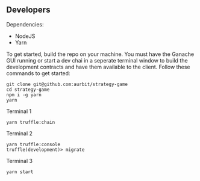 ## Developers

Dependencies:

- NodeJS
- Yarn

To get started, build the repo on your machine. You must have the Ganache GUI running or start a dev chai in a seperate terminal window to build the development contracts and have them available to the client. Follow these commands to get started:

```
git clone git@github.com:aurbit/strategy-game
cd strategy-game
npm i -g yarn
yarn
```

Terminal 1

```
yarn truffle:chain
```

Terminal 2

```
yarn truffle:console
truffle(development)> migrate
```

Terminal 3

```
yarn start
```
